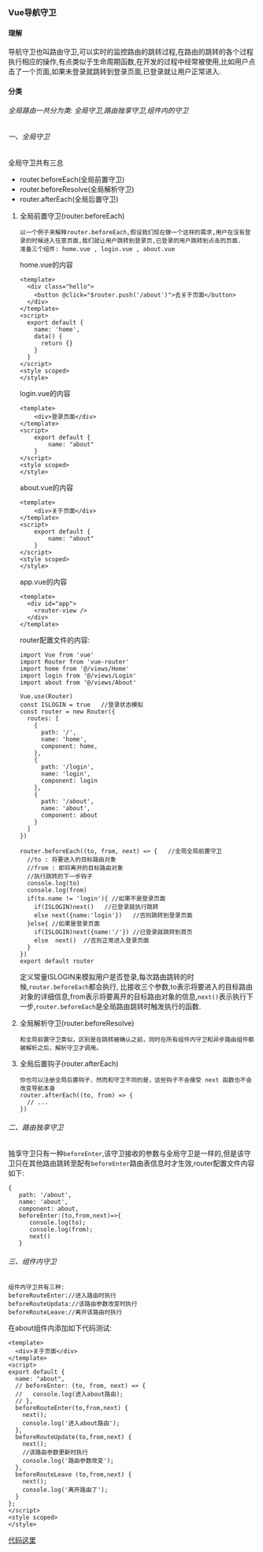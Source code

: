 ### Vue导航守卫

#### 理解

导航守卫也叫路由守卫,可以实时的监控路由的跳转过程,在路由的跳转的各个过程执行相应的操作,有点类似于生命周期函数,在开发的过程中经常被使用,比如用户点击了一个页面,如果未登录就跳转到登录页面,已登录就让用户正常进入.

#### 分类

###### 全局路由一共分为类: 全局守卫,路由独享守卫,组件内的守卫

###### 一、全局守卫

全局守卫共有三总

* router.beforeEach(全局前置守卫)
* router.beforeResolve(全局解析守卫)
* router.afterEach(全局后置守卫)

1. 全局前置守卫(router.beforeEach)

   ```
   以一个例子来解释router.beforeEach,假设我们现在做一个这样的需求,用户在没有登录的时候进入任意页面,我们就让用户跳转到登录页,已登录的用户跳转到点击的页面.
   准备三个组件: home.vue , login.vue , about.vue
   ```

   home.vue的内容

   ```
   <template>
     <div class="hello">
       <button @click="$router.push('/about')">去关于页面</button>
     </div>
   </template>
   <script>
     export default {
       name: 'home',
       data() {
         return {}
       }
     }
   </script>
   <style scoped>
   </style>
   ```

   login.vue的内容

   ```
   <template>
       <div>登录页面</div>
   </template>
   <script>
       export default {
           name: "about"
       }
   </script>
   <style scoped>
   </style>
   ```

   about.vue的内容

   ```
   <template>
       <div>关于页面</div>
   </template>
   <script>
       export default {
           name: "about"
       }
   </script>
   <style scoped>
   </style>
   ```

   app.vue的内容

   ```
   <template>
     <div id="app">
       <router-view />
     </div>
   </template>
   ```

   router配置文件的内容:

   ```
   import Vue from 'vue'
   import Router from 'vue-router'
   import home from '@/views/Home'
   import login from '@/views/Login'
   import about from '@/views/About'
   
   Vue.use(Router)
   const ISLOGIN = true   //登录状态模拟
   const router = new Router({
     routes: [
       {
         path: '/',
         name: 'home',
         component: home,
       },
       {
         path: '/login',
         name: 'login',
         component: login
       },
       {
         path: '/about',
         name: 'about',
         component: about
       }
     ]
   })
   
   router.beforeEach((to, from, next) => {   //全局全局前置守卫
     //to : 将要进入的目标路由对象
     //from : 即将离开的目标路由对象
     //执行跳转的下一步钩子
     console.log(to)
     console.log(from)
     if(to.name != 'login'){ //如果不是登录页面
       if(ISLOGIN)next()   //已登录就执行跳转
       else next({name:'login'})   //否则跳转到登录页面
     }else{ //如果是登录页面
       if(ISLOGIN)next({name:'/'}) //已登录就跳转到首页
       else  next()  //否则正常进入登录页面
     }
   })
   export default router
   ```

   定义常量ISLOGIN来模拟用户是否登录,每次路由跳转的时候,`router.beforeEach`都会执行, 比接收三个参数,to表示将要进入的目标路由对象的详细信息,from表示将要离开的目标路由对象的信息,`next()`表示执行下一步,`router.beforeEach`是全局路由跳转时触发执行的函数.

2. 全局解析守卫(router.beforeResolve)

   ```
   和全局前置守卫类似，区别是在跳转被确认之前，同时在所有组件内守卫和异步路由组件都被解析之后，解析守卫才调用。
   ```

3. 全局后置钩子(router.afterEach)

   ```
   你也可以注册全局后置钩子，然而和守卫不同的是，这些钩子不会接受 next 函数也不会改变导航本身
   router.afterEach((to, from) => {
     // ...
   })
   ```

###### 二、路由独享守卫

​	独享守卫只有一种`beforeEnter`,该守卫接收的参数与全局守卫是一样的,但是该守卫只在其他路由跳转至配有`beforeEnter`路由表信息时才生效,router配置文件内容如下:

```
{
   path: '/about',
   name: 'about',
   component: about,
   beforeEnter:(to,from,next)=>{
      console.log(to);
      console.log(from);
      next()
   }
```

###### 三、组件内守卫

```
组件内守卫共有三种:
beforeRouteEnter://进入路由时执行
beforeRouteUpdata://该路由参数改变时执行
beforeRouteLeave://离开该路由时执行
```

在about组件内添加如下代码测试:

```
<template>
  <div>关于页面</div>
</template>
<script>
export default {
  name: "about",
  // beforeEnter: (to, from, next) => {
  //   console.log(进入about路由);
  // },
  beforeRouteEnter(to,from,next) {
    next();
    console.log('进入about路由');
  },
  beforeRouteUpdate(to,from,next) {
    next();
    //该路由参数更新时执行
    console.log('路由参数改变');
  },
  beforeRouteLeave (to,from,next) {
    next();
    console.log('离开路由了');
  }
};
</script>
<style scoped>
</style>

```

[代码这里](https://github.com/liguangyi1991/VueRouter/tree/master)






